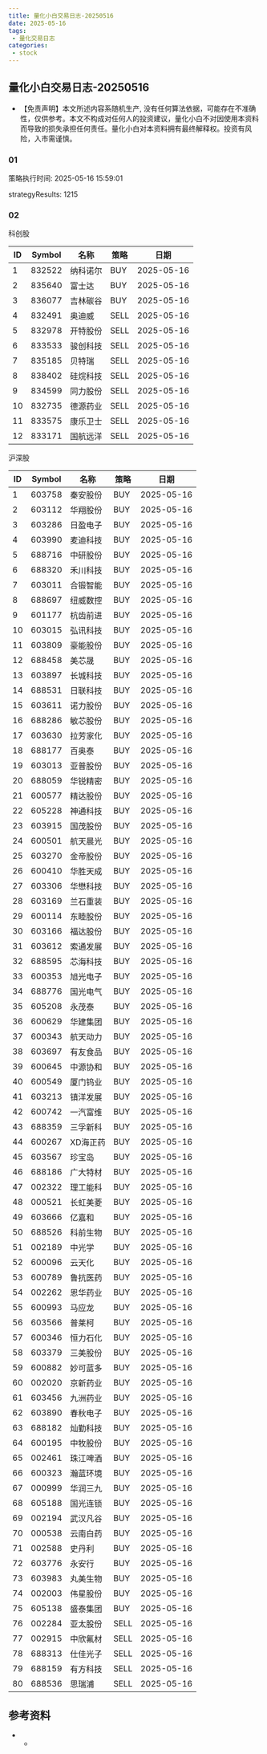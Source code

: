 ```yaml
---
title: 量化小白交易日志-20250516
date: 2025-05-16
tags:
 - 量化交易日志
categories: 
 - stock
---
```


## 量化小白交易日志-20250516

- 【免责声明】本文所述内容系随机生产, 没有任何算法依据，可能存在不准确性，仅供参考。本文不构成对任何人的投资建议，量化小白不对因使用本资料而导致的损失承担任何责任。量化小白对本资料拥有最终解释权。投资有风险，入市需谨慎。

### 01

策略执行时间: 2025-05-16 15:59:01

strategyResults: 1215

### 02

科创股

|ID|Symbol|名称|策略|日期|
| ---- | ---- | ---- | ---- | ---- |
|1|832522|纳科诺尔|BUY|2025-05-16|
|2|835640|富士达|BUY|2025-05-16|
|3|836077|吉林碳谷|BUY|2025-05-16|
|4|832491|奥迪威|SELL|2025-05-16|
|5|832978|开特股份|SELL|2025-05-16|
|6|833533|骏创科技|SELL|2025-05-16|
|7|835185|贝特瑞|SELL|2025-05-16|
|8|838402|硅烷科技|SELL|2025-05-16|
|9|834599|同力股份|SELL|2025-05-16|
|10|832735|德源药业|SELL|2025-05-16|
|11|833575|康乐卫士|SELL|2025-05-16|
|12|833171|国航远洋|SELL|2025-05-16|

沪深股

|ID|Symbol|名称|策略|日期|
| ---- | ---- | ---- | ---- | ---- |
|1|603758|秦安股份|BUY|2025-05-16|
|2|603112|华翔股份|BUY|2025-05-16|
|3|603286|日盈电子|BUY|2025-05-16|
|4|603990|麦迪科技|BUY|2025-05-16|
|5|688716|中研股份|BUY|2025-05-16|
|6|688320|禾川科技|BUY|2025-05-16|
|7|603011|合锻智能|BUY|2025-05-16|
|8|688697|纽威数控|BUY|2025-05-16|
|9|601177|杭齿前进|BUY|2025-05-16|
|10|603015|弘讯科技|BUY|2025-05-16|
|11|603809|豪能股份|BUY|2025-05-16|
|12|688458|美芯晟|BUY|2025-05-16|
|13|603897|长城科技|BUY|2025-05-16|
|14|688531|日联科技|BUY|2025-05-16|
|15|603611|诺力股份|BUY|2025-05-16|
|16|688286|敏芯股份|BUY|2025-05-16|
|17|603630|拉芳家化|BUY|2025-05-16|
|18|688177|百奥泰|BUY|2025-05-16|
|19|603013|亚普股份|BUY|2025-05-16|
|20|688059|华锐精密|BUY|2025-05-16|
|21|600577|精达股份|BUY|2025-05-16|
|22|605228|神通科技|BUY|2025-05-16|
|23|603915|国茂股份|BUY|2025-05-16|
|24|600501|航天晨光|BUY|2025-05-16|
|25|603270|金帝股份|BUY|2025-05-16|
|26|600410|华胜天成|BUY|2025-05-16|
|27|603306|华懋科技|BUY|2025-05-16|
|28|603169|兰石重装|BUY|2025-05-16|
|29|600114|东睦股份|BUY|2025-05-16|
|30|603166|福达股份|BUY|2025-05-16|
|31|603612|索通发展|BUY|2025-05-16|
|32|688595|芯海科技|BUY|2025-05-16|
|33|600353|旭光电子|BUY|2025-05-16|
|34|688776|国光电气|BUY|2025-05-16|
|35|605208|永茂泰|BUY|2025-05-16|
|36|600629|华建集团|BUY|2025-05-16|
|37|600343|航天动力|BUY|2025-05-16|
|38|603697|有友食品|BUY|2025-05-16|
|39|600645|中源协和|BUY|2025-05-16|
|40|600549|厦门钨业|BUY|2025-05-16|
|41|603213|镇洋发展|BUY|2025-05-16|
|42|600742|一汽富维|BUY|2025-05-16|
|43|688359|三孚新科|BUY|2025-05-16|
|44|600267|XD海正药|BUY|2025-05-16|
|45|603567|珍宝岛|BUY|2025-05-16|
|46|688186|广大特材|BUY|2025-05-16|
|47|002322|理工能科|BUY|2025-05-16|
|48|000521|长虹美菱|BUY|2025-05-16|
|49|603666|亿嘉和|BUY|2025-05-16|
|50|688526|科前生物|BUY|2025-05-16|
|51|002189|中光学|BUY|2025-05-16|
|52|600096|云天化|BUY|2025-05-16|
|53|600789|鲁抗医药|BUY|2025-05-16|
|54|002262|恩华药业|BUY|2025-05-16|
|55|600993|马应龙|BUY|2025-05-16|
|56|603566|普莱柯|BUY|2025-05-16|
|57|600346|恒力石化|BUY|2025-05-16|
|58|603379|三美股份|BUY|2025-05-16|
|59|600882|妙可蓝多|BUY|2025-05-16|
|60|002020|京新药业|BUY|2025-05-16|
|61|603456|九洲药业|BUY|2025-05-16|
|62|603890|春秋电子|BUY|2025-05-16|
|63|688182|灿勤科技|BUY|2025-05-16|
|64|600195|中牧股份|BUY|2025-05-16|
|65|002461|珠江啤酒|BUY|2025-05-16|
|66|600323|瀚蓝环境|BUY|2025-05-16|
|67|000999|华润三九|BUY|2025-05-16|
|68|605188|国光连锁|BUY|2025-05-16|
|69|002194|武汉凡谷|BUY|2025-05-16|
|70|000538|云南白药|BUY|2025-05-16|
|71|002588|史丹利|BUY|2025-05-16|
|72|603776|永安行|BUY|2025-05-16|
|73|603983|丸美生物|BUY|2025-05-16|
|74|002003|伟星股份|BUY|2025-05-16|
|75|605138|盛泰集团|BUY|2025-05-16|
|76|002284|亚太股份|SELL|2025-05-16|
|77|002915|中欣氟材|SELL|2025-05-16|
|78|688313|仕佳光子|SELL|2025-05-16|
|79|688159|有方科技|SELL|2025-05-16|
|80|688536|思瑞浦|SELL|2025-05-16|

## 参考资料

- -